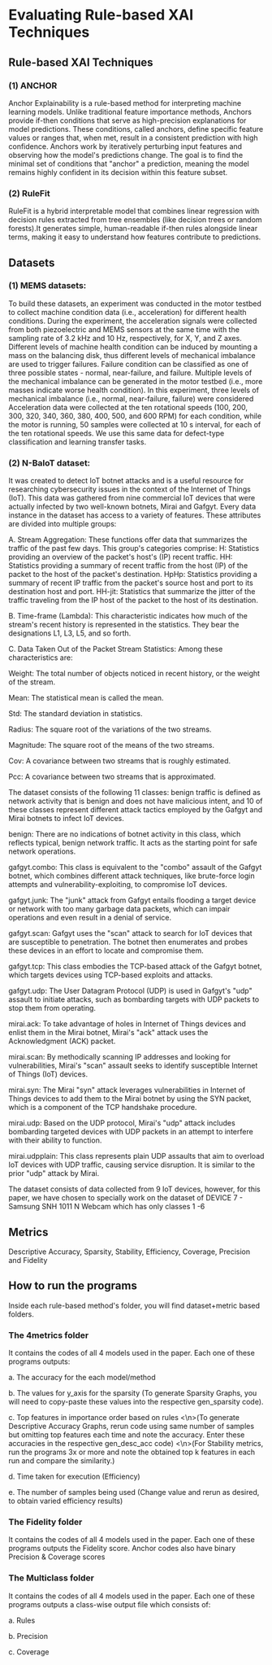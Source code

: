 <h1>Evaluating Rule-based XAI Techniques</h1>

<h2>Rule-based XAI Techniques</h2>

<h3>(1) ANCHOR</h3>
Anchor Explainability is a rule-based method for interpreting machine learning models. Unlike traditional feature importance methods, Anchors provide if-then conditions that serve as high-precision explanations for model predictions. These conditions, called anchors, define specific feature values or ranges that, when met, result in a consistent prediction with high confidence.
Anchors work by iteratively perturbing input features and observing how the model's predictions change. The goal is to find the minimal set of conditions that "anchor" a prediction, meaning the model remains highly confident in its decision within this feature subset. 

<h3>(2) RuleFit</h3>
RuleFit is a hybrid interpretable model that combines linear regression with decision rules extracted from tree ensembles (like decision trees or random forests).It generates simple, human-readable if-then rules alongside linear terms, making it easy to understand how features contribute to predictions.

<h2>Datasets</h2>

<h3>(1)  MEMS datasets:</h3>
To build these datasets, an experiment was conducted in the motor testbed to collect machine condition data (i.e., acceleration) for different health conditions. During the experiment, the acceleration signals were collected from both piezoelectric and MEMS sensors at the same time with the sampling rate of 3.2 kHz and 10 Hz, respectively, for X, Y, and Z axes. Different levels of machine health condition can be induced by mounting a mass on the balancing disk, thus different levels of mechanical imbalance are used to trigger failures. Failure condition can be classified as one of three possible states - normal, near-failure, and failure. Multiple levels of the mechanical imbalance can be generated in the motor testbed (i.e., more masses indicate worse health condition). In this experiment, three levels of mechanical imbalance (i.e., normal, near-failure, failure) were considered Acceleration data were collected at the ten rotational speeds (100, 200, 300, 320, 340, 360, 380, 400, 500, and 600 RPM) for each condition, while the motor is running, 50 samples were collected at 10 s interval, for each of the ten rotational speeds. We use this same data for defect-type classification and learning transfer tasks.
<h3>(2) N-BaIoT dataset:</h3>
It was created to detect IoT botnet attacks and is a useful resource for researching cybersecurity issues in the context of the Internet of Things (IoT). This data was gathered from nine commercial IoT devices that were actually infected by two well-known botnets, Mirai and Gafgyt.
Every data instance in the dataset has access to a variety of features. These attributes are divided into multiple groups:

A. Stream Aggregation: These functions offer data that summarizes the traffic of the past few days. This group's categories comprise: H: Statistics providing an overview of the packet's host's (IP) recent traffic. HH: Statistics providing a summary of recent traffic from the host (IP) of the packet to the host of the packet's destination. HpHp: Statistics providing a summary of recent IP traffic from the packet's source host and port to its destination host and port. HH-jit: Statistics that summarize the jitter of the traffic traveling from the IP host of the packet to the host of its destination.

B. Time-frame (Lambda): This characteristic indicates how much of the stream's recent history is represented in the statistics. They bear the designations L1, L3, L5, and so forth.

C. Data Taken Out of the Packet Stream Statistics: Among these characteristics are:

Weight: The total number of objects noticed in recent history, or the weight of the stream.

Mean: The statistical mean is called the mean.

Std: The standard deviation in statistics.

Radius: The square root of the variations of the two streams.

Magnitude: The square root of the means of the two streams.

Cov: A covariance between two streams that is roughly estimated.

Pcc: A covariance between two streams that is approximated.

The dataset consists of the following 11 classes: benign traffic is defined as network activity that is benign and does not have malicious intent, and 10 of these classes represent different attack tactics employed by the Gafgyt and Mirai botnets to infect IoT devices.

benign: There are no indications of botnet activity in this class, which reflects typical, benign network traffic. It acts as the starting point for safe network operations.

gafgyt.combo: This class is equivalent to the "combo" assault of the Gafgyt botnet, which combines different attack techniques, like brute-force login attempts and vulnerability-exploiting, to compromise IoT devices.

gafgyt.junk: The "junk" attack from Gafgyt entails flooding a target device or network with too many garbage data packets, which can impair operations and even result in a denial of service.

gafgyt.scan: Gafgyt uses the "scan" attack to search for IoT devices that are susceptible to penetration. The botnet then enumerates and probes these devices in an effort to locate and compromise them.

gafgyt.tcp: This class embodies the TCP-based attack of the Gafgyt botnet, which targets devices using TCP-based exploits and attacks.

gafgyt.udp: The User Datagram Protocol (UDP) is used in Gafgyt's "udp" assault to initiate attacks, such as bombarding targets with UDP packets to stop them from operating.

mirai.ack: To take advantage of holes in Internet of Things devices and enlist them in the Mirai botnet, Mirai's "ack" attack uses the Acknowledgment (ACK) packet.

mirai.scan: By methodically scanning IP addresses and looking for vulnerabilities, Mirai's "scan" assault seeks to identify susceptible Internet of Things (IoT) devices.

mirai.syn: The Mirai "syn" attack leverages vulnerabilities in Internet of Things devices to add them to the Mirai botnet by using the SYN packet, which is a component of the TCP handshake procedure.

mirai.udp: Based on the UDP protocol, Mirai's "udp" attack includes bombarding targeted devices with UDP packets in an attempt to interfere with their ability to function.

mirai.udpplain: This class represents plain UDP assaults that aim to overload IoT devices with UDP traffic, causing service disruption. It is similar to the prior "udp" attack by Mirai.

The dataset consists of data collected from 9 IoT devices, however, for this paper, we have chosen to specially work on the dataset of DEVICE 7 - Samsung SNH 1011 N Webcam which has only classes 1 -6

<h2>Metrics</h2>

Descriptive Accuracy, Sparsity, Stability, Efficiency, Coverage, Precision and Fidelity

<h2>How to run the programs</h2>

Inside each rule-based method's folder, you will find dataset+metric based folders.

<h3>The 4metrics folder</h3>

It contains the codes of all 4 models used in the paper. Each one of these programs outputs:

a. The accuracy for the each model/method

b. The values for y_axis for the sparsity (To generate Sparsity Graphs, you will need to copy-paste these values into the respective gen_sparsity code).

c. Top features in importance order based on rules 
<\n>(To generate Descriptive Accuracy Graphs, rerun code using same number of samples but omitting top features each time and note the accuracy. Enter these accuracies in the respective gen_desc_acc code)
<\n>(For Stability metrics, run the programs 3x or more and note the obtained top k features in each run and compare the similarity.)

d. Time taken for execution (Efficiency)

e. The number of samples being used (Change value and rerun as desired, to obtain varied efficiency results)

<h3>The Fidelity folder</h3>

It contains the codes of all 4 models used in the paper. Each one of these programs outputs the Fidelity score. Anchor codes also have binary Precision & Coverage scores

<h3>The Multiclass folder</h3>
  
It contains the codes of all 4 models used in the paper. Each one of these programs outputs a class-wise output file which consists of:

a. Rules

b. Precision

c. Coverage
